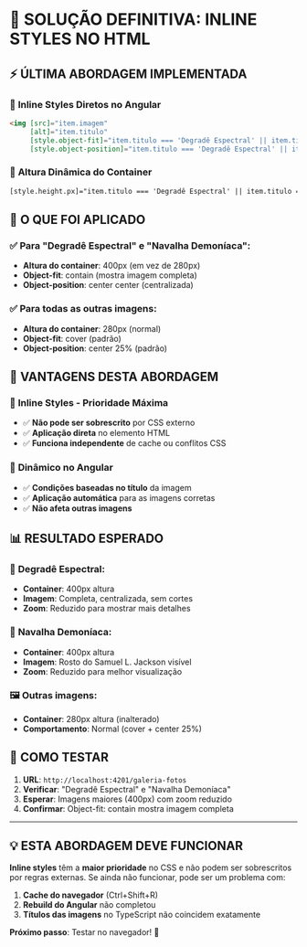 # 🔧 SOLUÇÃO DEFINITIVA: INLINE STYLES NO HTML

## ⚡ **ÚLTIMA ABORDAGEM IMPLEMENTADA**

### 🎯 **Inline Styles Diretos no Angular**
```html
<img [src]="item.imagem" 
     [alt]="item.titulo"
     [style.object-fit]="item.titulo === 'Degradê Espectral' || item.titulo === 'Navalha Demoníaca' ? 'contain' : 'cover'"
     [style.object-position]="item.titulo === 'Degradê Espectral' || item.titulo === 'Navalha Demoníaca' ? 'center center' : 'center 25%'">
```

### 📐 **Altura Dinâmica do Container**
```html
[style.height.px]="item.titulo === 'Degradê Espectral' || item.titulo === 'Navalha Demoníaca' ? 400 : 280"
```

## 🎨 **O QUE FOI APLICADO**

### ✅ **Para "Degradê Espectral" e "Navalha Demoníaca":**
- **Altura do container**: 400px (em vez de 280px)
- **Object-fit**: contain (mostra imagem completa)
- **Object-position**: center center (centralizada)

### ✅ **Para todas as outras imagens:**
- **Altura do container**: 280px (normal)
- **Object-fit**: cover (padrão)
- **Object-position**: center 25% (padrão)

## 🌟 **VANTAGENS DESTA ABORDAGEM**

### 🎯 **Inline Styles - Prioridade Máxima**
- ✅ **Não pode ser sobrescrito** por CSS externo
- ✅ **Aplicação direta** no elemento HTML
- ✅ **Funciona independente** de cache ou conflitos CSS

### 🔄 **Dinâmico no Angular**
- ✅ **Condições baseadas no título** da imagem
- ✅ **Aplicação automática** para as imagens corretas
- ✅ **Não afeta outras imagens**

## 📊 **RESULTADO ESPERADO**

### 🎨 **Degradê Espectral:**
- **Container**: 400px altura
- **Imagem**: Completa, centralizada, sem cortes
- **Zoom**: Reduzido para mostrar mais detalhes

### 👤 **Navalha Demoníaca:**
- **Container**: 400px altura  
- **Imagem**: Rosto do Samuel L. Jackson visível
- **Zoom**: Reduzido para melhor visualização

### 🖼️ **Outras imagens:**
- **Container**: 280px altura (inalterado)
- **Comportamento**: Normal (cover + center 25%)

## 🚀 **COMO TESTAR**

1. **URL**: `http://localhost:4201/galeria-fotos`
2. **Verificar**: "Degradê Espectral" e "Navalha Demoníaca"
3. **Esperar**: Imagens maiores (400px) com zoom reduzido
4. **Confirmar**: Object-fit: contain mostra imagem completa

---

## 💡 **ESTA ABORDAGEM DEVE FUNCIONAR**

**Inline styles** têm a **maior prioridade** no CSS e não podem ser sobrescritos por regras externas. Se ainda não funcionar, pode ser um problema com:

1. **Cache do navegador** (Ctrl+Shift+R)
2. **Rebuild do Angular** não completou
3. **Títulos das imagens** no TypeScript não coincidem exatamente

**Próximo passo**: Testar no navegador! 🎯
